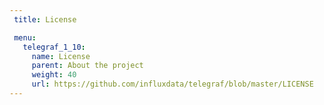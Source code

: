 ```yaml
---
 title: License

 menu:
   telegraf_1_10:
     name: License
     parent: About the project
     weight: 40
     url: https://github.com/influxdata/telegraf/blob/master/LICENSE
---
```

